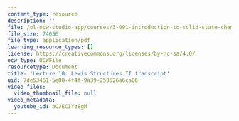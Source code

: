 ```yaml
---
content_type: resource
description: ''
file: /ol-ocw-studio-app/courses/3-091-introduction-to-solid-state-chemistry-fall-2018/aCJECIYz8gM_transcript.pdf
file_size: 74056
file_type: application/pdf
learning_resource_types: []
license: https://creativecommons.org/licenses/by-nc-sa/4.0/
ocw_type: OCWFile
resourcetype: Document
title: 'Lecture 10: Lewis Structures II transcript'
uid: 7de53461-5e08-4f4f-9a39-250526a6ca06
video_files:
  video_thumbnail_file: null
video_metadata:
  youtube_id: aCJECIYz8gM
---
```

